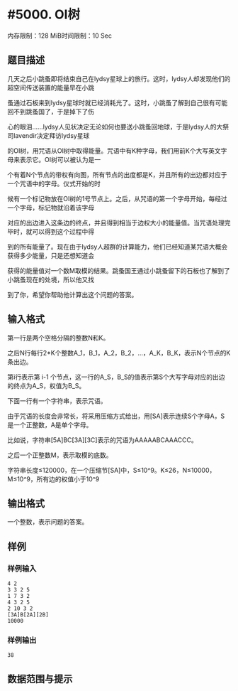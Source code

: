 # #5000. OI树

内存限制：128 MiB时间限制：10 Sec

## 题目描述

几天之后小跳蚤即将结束自己在lydsy星球上的旅行。这时，lydsy人却发现他们的超空间传送装置的能量早在小跳

蚤通过石板来到lydsy星球时就已经消耗光了。这时，小跳蚤了解到自己很有可能回不到跳蚤国了，于是掉下了伤

心的眼泪&hellip;&hellip;lydsy人见状决定无论如何也要送小跳蚤回地球，于是lydsy人的大祭司lavendir决定拜访lydsy星球

的OI树，用咒语从OI树中取得能量。咒语中有K种字母，我们用前K个大写英文字母来表示它。OI树可以被认为是一

个有着N个节点的带权有向图，所有节点的出度都是K，并且所有的出边都对应于一个咒语中的字母。仪式开始的时

候有一个标记物放在OI树的1号节点上。之后，从咒语的第一个字母开始，每经过一个字母，标记物就沿着该字母

对应的出边进入这条边的终点，并且得到相当于边权大小的能量值。当咒语处理完毕时，就可以得到这个过程中得

到的所有能量了。现在由于lydsy人超群的计算能力，他们已经知道某咒语大概会获得多少能量，只是还想知道会

获得的能量值对一个数M取模的结果。跳蚤国王通过小跳蚤留下的石板也了解到了小跳蚤现在的处境，所以他又找

到了你，希望你帮助他计算出这个问题的答案。

## 输入格式

第一行是两个空格分隔的整数N和K。

之后N行每行2*K个整数A_1，B_1，A_2，B_2，...，A_K，B_K，表示N个节点的K条出边。

第i行表示第 i-1 个节点，这一行的A_S，B_S的值表示第S个大写字母对应的出边的终点为A_S，权值为B_S。

下面一行有一个字符串，表示咒语。

由于咒语的长度会非常长，将采用压缩方式给出，用[SA]表示连续S个字母A，S是一个正整数，A是单个字母。

比如说，字符串[5A]BC[3A][3C]表示的咒语为AAAAABCAAACCC。

之后一个正整数M，表示取模的底数。

字符串长度&le;120000，在一个压缩节[SA]中，S&le;10^9。K&le;26，N&le;10000，M&le;10^9，所有边的权值小于10^9

## 输出格式

一个整数，表示问题的答案。

## 样例

### 样例输入

    
    4 2
    3 3 2 5
    1 7 3 2
    4 3 2 5
    2 10 3 2
    [3A]B[2A][2B]
    10000
    

### 样例输出

    
    38
    

## 数据范围与提示
